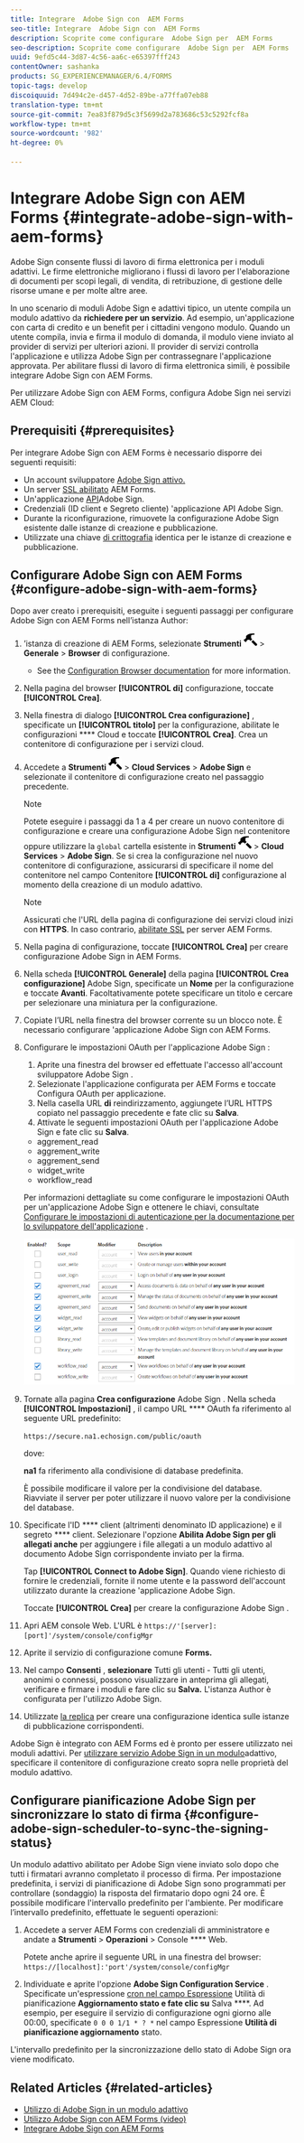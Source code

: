 ```yaml
---
title: Integrare  Adobe Sign con  AEM Forms
seo-title: Integrare  Adobe Sign con  AEM Forms
description: Scoprite come configurare  Adobe Sign per  AEM Forms
seo-description: Scoprite come configurare  Adobe Sign per  AEM Forms
uuid: 9efd5c44-3d87-4c56-aa6c-e65397fff243
contentOwner: sashanka
products: SG_EXPERIENCEMANAGER/6.4/FORMS
topic-tags: develop
discoiquuid: 7d494c2e-d457-4d52-89be-a77ffa07eb88
translation-type: tm+mt
source-git-commit: 7ea83f879d5c3f5699d2a783686c53c5292fcf8a
workflow-type: tm+mt
source-wordcount: '982'
ht-degree: 0%

---
```



# Integrare  Adobe Sign con  AEM Forms {#integrate-adobe-sign-with-aem-forms}

 Adobe Sign consente flussi di lavoro di firma elettronica per i moduli adattivi. Le firme elettroniche migliorano i flussi di lavoro per l&#39;elaborazione di documenti per scopi legali, di vendita, di retribuzione, di gestione delle risorse umane e per molte altre aree.

In uno scenario di moduli Adobe Sign  e adattivi tipico, un utente compila un modulo adattivo da **richiedere per un servizio**. Ad esempio, un&#39;applicazione con carta di credito e un benefit per i cittadini vengono modulo. Quando un utente compila, invia e firma il modulo di domanda, il modulo viene inviato al provider di servizi per ulteriori azioni. Il provider di servizi controlla l&#39;applicazione e utilizza  Adobe Sign per contrassegnare l&#39;applicazione approvata. Per abilitare flussi di lavoro di firma elettronica simili, è possibile integrare  Adobe Sign con  AEM Forms.

Per utilizzare  Adobe Sign con  AEM Forms, configura  Adobe Sign nei servizi AEM Cloud:

## Prerequisiti {#prerequisites}

Per integrare  Adobe Sign con  AEM Forms è necessario disporre dei seguenti requisiti:

* Un account sviluppatore [Adobe Sign attivo.](https://acrobat.adobe.com/us/en/why-adobe/developer-form.html)
* Un server [SSL abilitato](/help/sites-administering/ssl-by-default.md)  AEM Forms.
* Un&#39;applicazione [API](https://www.adobe.io/apis/documentcloud/sign/docs.html#!adobedocs/adobe-sign/master/gstarted/create_app.md)Adobe Sign.
* Credenziali (ID client e Segreto cliente) &#39;applicazione API Adobe Sign.
* Durante la riconfigurazione, rimuovete la configurazione Adobe Sign esistente  dalle istanze di creazione e pubblicazione.
* Utilizzate una chiave [di crittografia](/help/sites-administering/security-checklist.md#make-sure-you-properly-replicate-encryption-keys-when-needed) identica per le istanze di creazione e pubblicazione.

## Configurare  Adobe Sign con  AEM Forms {#configure-adobe-sign-with-aem-forms}

Dopo aver creato i prerequisiti, eseguite i seguenti passaggi per configurare  Adobe Sign con  AEM Forms nell’istanza Author:

1. ’istanza di creazione di AEM Forms, selezionate **Strumenti** ![martello](assets/hammer.png) > **Generale** > **Browser** di configurazione.
   * See the [Configuration Browser documentation](/help/sites-administering/configurations.md) for more information.
1. Nella pagina del browser **[!UICONTROL di]** configurazione, toccate **[!UICONTROL Crea]**.
1. Nella finestra di dialogo **[!UICONTROL Crea configurazione]** , specificate un **[!UICONTROL titolo]** per la configurazione, abilitate le configurazioni **** Cloud e toccate **[!UICONTROL Crea]**. Crea un contenitore di configurazione per i servizi cloud.
1. Accedete a **Strumenti** ![martello](assets/hammer.png) > **Cloud Services** > **Adobe Sign** e selezionate il contenitore di configurazione creato nel passaggio precedente.

   >[!NOTE]
   >
   >Potete eseguire i passaggi da 1 a 4 per creare un nuovo contenitore di configurazione e creare una configurazione Adobe Sign  nel contenitore oppure utilizzare la `global` cartella esistente in **Strumenti** ![martello](assets/hammer.png) > **Cloud Services** > **Adobe Sign**. Se si crea la configurazione nel nuovo contenitore di configurazione, assicurarsi di specificare il nome del contenitore nel campo Contenitore **[!UICONTROL di]** configurazione al momento della creazione di un modulo adattivo.

   >[!NOTE]
   Assicurati che l&#39;URL della pagina di configurazione dei servizi cloud inizi con **HTTPS**. In caso contrario, [abilitate SSL](/help/sites-administering/ssl-by-default.md) per  server AEM Forms.

1. Nella pagina di configurazione, toccate **[!UICONTROL Crea]** per creare  configurazione Adobe Sign in  AEM Forms.
1. Nella scheda **[!UICONTROL Generale]** della pagina **[!UICONTROL Crea configurazione]** Adobe Sign, specificate un **Nome** per la configurazione e toccate **Avanti**. Facoltativamente potete specificare un titolo e cercare per selezionare una miniatura per la configurazione.

1. Copiate l’URL nella finestra del browser corrente su un blocco note. È necessario configurare &#39;applicazione Adobe Sign con  AEM Forms.

1. Configurare le impostazioni OAuth per l&#39;applicazione Adobe Sign :

   1. Aprite una finestra del browser ed effettuate l&#39;accesso all&#39;account sviluppatore Adobe Sign .
   1. Selezionate l&#39;applicazione configurata per  AEM Forms e toccate Configura OAuth per applicazione.
   1. Nella casella URL **di** reindirizzamento, aggiungete l’URL HTTPS copiato nel passaggio precedente e fate clic su **Salva**.
   1. Attivate le seguenti impostazioni OAuth per l&#39;applicazione Adobe Sign  e fate clic su **Salva**.
   * aggrement_read
   * aggrement_write
   * aggrement_send
   * widget_write
   * workflow_read

   Per informazioni dettagliate su come configurare le impostazioni OAuth per un&#39;applicazione Adobe Sign  e ottenere le chiavi, consultate [Configurare le impostazioni di autenticazione per la documentazione per lo sviluppatore dell&#39;applicazione](https://www.adobe.io/apis/documentcloud/sign/docs.html#!adobedocs/adobe-sign/master/gstarted/configure_oauth.md) .

   ![Configurazione OAuth](assets/oauthconfig_new.png)

1. Tornate alla pagina **Crea configurazione** Adobe Sign . Nella scheda **[!UICONTROL Impostazioni]** , il campo URL **** OAuth fa riferimento al seguente URL predefinito:

   `https://secure.na1.echosign.com/public/oauth`

   dove:

   **na1** fa riferimento alla condivisione di database predefinita.

   È possibile modificare il valore per la condivisione del database. Riavviate il server per poter utilizzare il nuovo valore per la condivisione del database.

1. Specificate l&#39;ID **** client (altrimenti denominato ID applicazione) e il segreto **** client. Selezionare l&#39;opzione **Abilita  Adobe Sign per gli allegati anche** per aggiungere i file allegati a un modulo adattivo al documento Adobe Sign  corrispondente inviato per la firma.

   Tap **[!UICONTROL Connect to Adobe Sign]**. Quando viene richiesto di fornire le credenziali, fornite il nome utente e la password dell&#39;account utilizzato durante la creazione &#39;applicazione Adobe Sign.

   Toccate **[!UICONTROL Crea]** per creare la configurazione Adobe Sign .

1. Apri AEM console Web. L&#39;URL è `https://'[server]:[port]'/system/console/configMgr`
1. Aprite il servizio di configurazione comune **Forms.**
1. Nel campo **Consenti** , **selezionare** Tutti gli utenti - Tutti gli utenti, anonimi o connessi, possono visualizzare in anteprima gli allegati, verificare e firmare i moduli e fare clic su **Salva.** L&#39;istanza Author è configurata per l&#39;utilizzo  Adobe Sign.
1. Utilizzate [la replica](/help/sites-deploying/replication.md) per creare una configurazione identica sulle istanze di pubblicazione corrispondenti.

 Adobe Sign è integrato con  AEM Forms ed è pronto per essere utilizzato nei moduli adattivi. Per [utilizzare  servizio Adobe Sign in un modulo](../../forms/using/working-with-adobe-sign.md#configure-adobe-sign-for-an-adaptive-form)adattivo, specificare il contenitore di configurazione creato sopra nelle proprietà del modulo adattivo.

## Configurare  pianificazione Adobe Sign per sincronizzare lo stato di firma {#configure-adobe-sign-scheduler-to-sync-the-signing-status}

Un  modulo adattivo abilitato per Adobe Sign viene inviato solo dopo che tutti i firmatari avranno completato il processo di firma. Per impostazione predefinita, i servizi di pianificazione di Adobe Sign  sono programmati per controllare (sondaggio) la risposta del firmatario dopo ogni 24 ore. È possibile modificare l&#39;intervallo predefinito per l&#39;ambiente. Per modificare l’intervallo predefinito, effettuate le seguenti operazioni:

1. Accedete a  server AEM Forms con credenziali di amministratore e andate a **Strumenti** > **Operazioni** > Console **** Web.

   Potete anche aprire il seguente URL in una finestra del browser:
   `https://[localhost]:'port'/system/console/configMgr`

1. Individuate e aprite l&#39;opzione **Adobe Sign Configuration Service** . Specificate un&#39;espressione [cron nel campo Espressione](https://en.wikipedia.org/wiki/Cron#CRON_expression) Utilità di pianificazione **Aggiornamento stato e fate clic su** Salva ****. Ad esempio, per eseguire il servizio di configurazione ogni giorno alle 00:00, specificate `0 0 0 1/1 * ? *` nel campo Espressione **Utilità di pianificazione aggiornamento** stato.

L&#39;intervallo predefinito per la sincronizzazione dello stato di  Adobe Sign ora viene modificato.

## Related Articles {#related-articles}

* [Utilizzo di  Adobe Sign in un modulo adattivo](../../forms/using/working-with-adobe-sign.md)
* [Utilizzo  Adobe Sign con  AEM Forms (video)](https://helpx.adobe.com/experience-manager/kt/forms/using/adobe-sign-integration-feature-video.html)
* [Integrare  Adobe Sign con  AEM Forms](../../forms/using/adobe-sign-integration-adaptive-forms.md)
